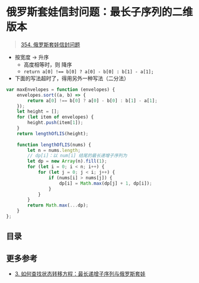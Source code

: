 
# 俄罗斯套娃信封问题：最长子序列的二维版本


>  [354. 俄罗斯套娃信封问题](https://leetcode.cn/problems/russian-doll-envelopes/)

- 按宽度 → 升序
	- 高度相等时，则 降序
	- `return a[0] !== b[0] ? a[0] - b[0] : b[1] - a[1];`
- 下面的写法超时了，得用另外一种写法（二分法）

```javascript
var maxEnvelopes = function (envelopes) {
    envelopes.sort((a, b) => {
        return a[0] !== b[0] ? a[0] - b[0] : b[1] - a[1];
    });
    let height = [];
    for (let item of envelopes) {
        height.push(item[1]);
    }
    return lengthOfLIS(height);
    
    function lengthOfLIS(nums) {
        let n = nums.length;
        // dp[i]：以 num[i] 结尾的最长递增子序列为 
        let dp = new Array(n).fill(1);
        for (let i = 0; i < n; i++) {
            for (let j = 0; j < i; j++) {
                if (nums[i] > nums[j]) {
                    dp[i] = Math.max(dp[j] + 1, dp[i]);
                }
            }
        }
        return Math.max(...dp);
    }
};

```



## 目录
<!-- toc -->
 ## 更多参考 

- [3. 如何查找状态转移方程：最长递增子序列与俄罗斯套娃](/post/4y8hxm2hbp.html)